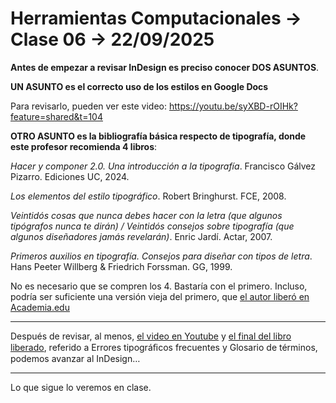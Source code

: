 # Herramientas Computacionales → Clase 06 → 22/09/2025

**Antes de empezar a revisar InDesign es preciso conocer DOS ASUNTOS**. 

**UN ASUNTO es el correcto uso de los estilos en Google Docs**

Para revisarlo, pueden ver este video: https://youtu.be/syXBD-rOIHk?feature=shared&t=104

**OTRO ASUNTO es la bibliografía básica respecto de tipografía, donde este profesor recomienda 4 libros**: 

*Hacer y componer 2.0. Una introducción a la tipografía*. Francisco Gálvez Pizarro. Ediciones UC, 2024.

*Los elementos del estilo tipográfico*. Robert Bringhurst. FCE, 2008.

*Veintidós cosas que nunca debes hacer con la letra (que algunos tipógrafos nunca te dirán) / Veintidós consejos sobre tipografía (que algunos diseñadores jamás revelarán)*. Enric Jardí. Actar, 2007.

*Primeros auxilios en tipografía. Consejos para diseñar con tipos de letra*. Hans Peeter Willberg & Friedrich Forssman. GG, 1999.

No es necesario que se compren los 4. Bastaría con el primero. Incluso, podría ser suficiente una versión vieja del primero, que [el autor liberó en Academia.edu](https://www.academia.edu/44258031/Educaci%C3%B3n_tipogr%C3%A1fica_una_introducci%C3%B3n_a_la_tipograf%C3%ADa_1_Francisco_G%C3%A1lvez_Pizarro)

- - - - - -  -

Después de revisar, al menos, [el video en Youtube](https://youtu.be/syXBD-rOIHk?feature=shared&t=104) y [el final del libro liberado](https://www.academia.edu/44258031/Educaci%C3%B3n_tipogr%C3%A1fica_una_introducci%C3%B3n_a_la_tipograf%C3%ADa_1_Francisco_G%C3%A1lvez_Pizarro), referido a Errores tipográﬁcos frecuentes y Glosario de términos, podemos avanzar al InDesign…

- - - - - - - 

Lo que sigue lo veremos en clase.
